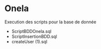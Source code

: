 # Onela

Execution des scripts pour la base de donnée
- ScriptBDDOnela.sql
- ScriptInsertionBDD.sql
- createUser (1).sql
